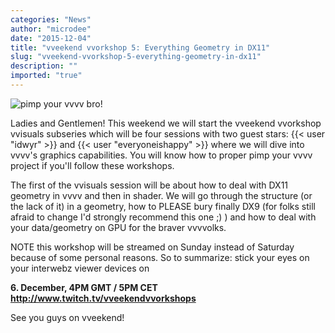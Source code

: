 ```yaml
---
categories: "News"
author: "microdee"
date: "2015-12-04"
title: "vveekend vvorkshop 5: Everything Geometry in DX11"
slug: "vveekend-vvorkshop-5-everything-geometry-in-dx11"
description: ""
imported: "true"
---
```



![pimp your vvvv bro!](scr6.png) 

Ladies and Gentlemen! This weekend we will start the vveekend vvorkshop vvisuals subseries which will be four sessions with two guest stars: {{< user "idwyr" >}} and {{< user "everyoneishappy" >}} where we will dive into vvvv's graphics capabilities. You will know how to proper pimp your vvvv project if you'll follow these workshops.

The first of the vvisuals session will be about how to deal with DX11 geometry in vvvv and then in shader. We will go through the structure (or the lack of it) in a geometry, how to PLEASE bury finally DX9 (for folks still afraid to change I'd strongly recommend this one ;) ) and how to deal with your data/geometry on GPU for the braver vvvvolks.

NOTE this workshop will be streamed on Sunday instead of Saturday because of some personal reasons. So to summarize: stick your eyes on your interwebz viewer devices on

**6. December, 4PM GMT / 5PM CET <http://www.twitch.tv/vveekendvvorkshops>**

See you guys on vveekend!